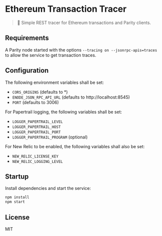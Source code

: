 # Ethereum Transaction Tracer

> 🐾 Simple REST tracer for Ethereum transactions and Parity clients.

## Requirements

A Parity node started with the options `--tracing on --jsonrpc-apis=traces` to allow the service to get transaction traces.

## Configuration

The following environment variables shall be set:

- `CORS_ORIGINS` (defaults to *)
- `ENODE_JSON_RPC_API_URL` (defaults to http://localhost:8545)
- `PORT` (defaults to 3006)

For Papertrail logging, the following variables shall be set:

- `LOGGER_PAPERTRAIL_LEVEL`
- `LOGGER_PAPERTRAIL_HOST`
- `LOGGER_PAPERTRAIL_PORT`
- `LOGGER_PAPERTRAIL_PROGRAM` (optional)

For New Relic to be enabled, the following variables shall also be set:

- `NEW_RELIC_LICENSE_KEY`
- `NEW_RELIC_LOGGING_LEVEL`

## Startup

Install dependencies and start the service:

```bash
npm install
npm start
```

## License

MIT
